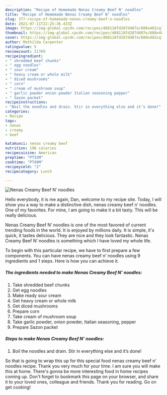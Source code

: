 ```yaml
---
description: "Recipe of Homemade Nenas Creamy Beef N’ noodles"
title: "Recipe of Homemade Nenas Creamy Beef N’ noodles"
slug: 377-recipe-of-homemade-nenas-creamy-beef-n-noodles
date: 2021-07-11T22:25:36.433Z
image: https://img-global.cpcdn.com/recipes/d68118fd287d487e/680x482cq70/nenas-creamy-beef-n-noodles-recipe-main-photo.jpg
thumbnail: https://img-global.cpcdn.com/recipes/d68118fd287d487e/680x482cq70/nenas-creamy-beef-n-noodles-recipe-main-photo.jpg
cover: https://img-global.cpcdn.com/recipes/d68118fd287d487e/680x482cq70/nenas-creamy-beef-n-noodles-recipe-main-photo.jpg
author: Mathilda Carpenter
ratingvalue: 5
reviewcount: 21769
recipeingredient:
- " shredded beef chunks"
- " egg noodles"
- " sour cream"
- " heavy cream or whole milk"
- " diced mushrooms"
- " corn"
- " cream of mushroom soup"
- " garlic powder onion powder Italian seasoning pepper"
- " Sazon packet"
recipeinstructions:
- "Boil the noodles and drain. Stir in everything else and it’s done!"
categories:
- Recipe
tags:
- nenas
- creamy
- beef

katakunci: nenas creamy beef 
nutrition: 198 calories
recipecuisine: American
preptime: "PT33M"
cooktime: "PT49M"
recipeyield: "2"
recipecategory: Lunch

---
```



![Nenas Creamy Beef N’ noodles](https://img-global.cpcdn.com/recipes/d68118fd287d487e/680x482cq70/nenas-creamy-beef-n-noodles-recipe-main-photo.jpg)

Hello everybody, it is me again, Dan, welcome to my recipe site. Today, I will show you a way to make a distinctive dish, nenas creamy beef n’ noodles. One of my favorites. For mine, I am going to make it a bit tasty. This will be really delicious.

Nenas Creamy Beef N’ noodles is one of the most favored of current trending foods in the world. It is enjoyed by millions daily. It is simple, it's quick, it tastes delicious. They are nice and they look fantastic. Nenas Creamy Beef N’ noodles is something which I have loved my whole life.




To begin with this particular recipe, we have to first prepare a few components. You can have nenas creamy beef n’ noodles using 9 ingredients and 1 steps. Here is how you can achieve it.

<!--inarticleads1-->

##### The ingredients needed to make Nenas Creamy Beef N’ noodles:

1. Take  shredded beef chunks
1. Get  egg noodles
1. Make ready  sour cream
1. Get  heavy cream or whole milk
1. Get  diced mushrooms
1. Prepare  corn
1. Take  cream of mushroom soup
1. Take  garlic powder, onion powder, Italian seasoning, pepper
1. Prepare  Sazon packet




<!--inarticleads2-->

##### Steps to make Nenas Creamy Beef N’ noodles:

1. Boil the noodles and drain. Stir in everything else and it’s done!




So that is going to wrap this up for this special food nenas creamy beef n’ noodles recipe. Thank you very much for your time. I am sure you will make this at home. There's gonna be more interesting food in home recipes coming up. Don't forget to bookmark this page on your browser, and share it to your loved ones, colleague and friends. Thank you for reading. Go on get cooking!
